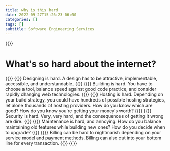 ```yaml
---
title: why is this hard
date: 2022-09-27T15:26:23-06:00
categories: []
tags: []
subtitle: Software Engineering Services
---
```


{{<question question="What's hard?" answer="The internet.">}}

# What's so hard about the internet?


{{<cardlist>}}
    {{<card title="Designing"  icon="geometry">}}
    Designing is hard. A design has to be attractive, implementable, accessible, and understandable.
    {{</card>}}
    {{<card title="Building"  icon="hammer">}}
    Building is hard. You have to choose a tool, balance speed against good code practice, and consider rapidly changing web technologies.
    {{</card>}}
    {{<card title="Hosting"  icon="server">}}
    Hosting is hard. Depending on your build strategy, you could have hundreds of possible hosting strategies, let alone thousands of hosting providers. How do you know which are good? How do you know you're getting your money's worth?
    {{</card>}}
    {{<card title="Securing"  icon="shield-lock">}}
    Security is hard. Very, very hard, and the consequences of getting it wrong are dire.
    {{</card>}}
    {{<card title="Maintaining"  icon="bandage">}}
    Maintenance is hard, and annoying. How do you balance maintaining old features while building new ones? How do you decide when to upgrade?
    {{</card>}}
    {{<card title="Billing"  icon="receipt">}}
    Billing can be hard to nightmarish depending on your service model and payment methods. Billing can also cut into your bottom line for every transaction.
    {{</card>}}
{{</cardlist>}}
